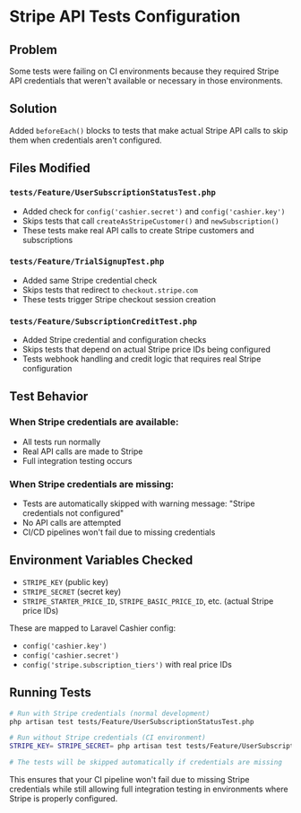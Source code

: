 # Stripe API Tests Configuration

## Problem

Some tests were failing on CI environments because they required Stripe API credentials that weren't available or necessary in those environments.

## Solution

Added `beforeEach()` blocks to tests that make actual Stripe API calls to skip them when credentials aren't configured.

## Files Modified

### `tests/Feature/UserSubscriptionStatusTest.php`

-   Added check for `config('cashier.secret')` and `config('cashier.key')`
-   Skips tests that call `createAsStripeCustomer()` and `newSubscription()`
-   These tests make real API calls to create Stripe customers and subscriptions

### `tests/Feature/TrialSignupTest.php`

-   Added same Stripe credential check
-   Skips tests that redirect to `checkout.stripe.com`
-   These tests trigger Stripe checkout session creation

### `tests/Feature/SubscriptionCreditTest.php`

-   Added Stripe credential and configuration checks
-   Skips tests that depend on actual Stripe price IDs being configured
-   Tests webhook handling and credit logic that requires real Stripe configuration

## Test Behavior

### When Stripe credentials are available:

-   All tests run normally
-   Real API calls are made to Stripe
-   Full integration testing occurs

### When Stripe credentials are missing:

-   Tests are automatically skipped with warning message: "Stripe credentials not configured"
-   No API calls are attempted
-   CI/CD pipelines won't fail due to missing credentials

## Environment Variables Checked

-   `STRIPE_KEY` (public key)
-   `STRIPE_SECRET` (secret key)
-   `STRIPE_STARTER_PRICE_ID`, `STRIPE_BASIC_PRICE_ID`, etc. (actual Stripe price IDs)

These are mapped to Laravel Cashier config:

-   `config('cashier.key')`
-   `config('cashier.secret')`
-   `config('stripe.subscription_tiers')` with real price IDs

## Running Tests

```bash
# Run with Stripe credentials (normal development)
php artisan test tests/Feature/UserSubscriptionStatusTest.php

# Run without Stripe credentials (CI environment)
STRIPE_KEY= STRIPE_SECRET= php artisan test tests/Feature/UserSubscriptionStatusTest.php

# The tests will be skipped automatically if credentials are missing
```

This ensures that your CI pipeline won't fail due to missing Stripe credentials while still allowing full integration testing in environments where Stripe is properly configured.
